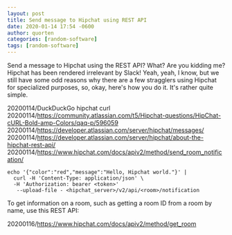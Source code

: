 ```yaml
---
layout: post
title: Send message to Hipchat using REST API
date: 2020-01-14 17:54 -0600
author: quorten
categories: [random-software]
tags: [random-software]
---
```


Send a message to Hipchat using the REST API?  What?  Are you kidding
me?  Hipchat has been rendered irrelevant by Slack!  Yeah, yeah, I
know, but we still have some odd reasons why there are a few
stragglers using Hipchat for specialized purposes, so, okay, here's
how you do it.  It's rather quite simple.

20200114/DuckDuckGo hipchat curl  
20200114/https://community.atlassian.com/t5/Hipchat-questions/HipChat-cURL-Bold-amp-Colors/qaq-p/596059  
20200114/https://developer.atlassian.com/server/hipchat/messages/  
20200114/https://developer.atlassian.com/server/hipchat/about-the-hipchat-rest-api/  
20200114/https://www.hipchat.com/docs/apiv2/method/send_room_notification/

```
echo '{"color":"red","message":"Hello, Hipchat world."}' |
  curl -H 'Content-Type: application/json' \
  -H 'Authorization: bearer <token>'
   --upload-file - <hipchat_server>/v2/api/<room>/notification
```

To get information on a room, such as getting a room ID from a room by
name, use this REST API:

20200116/https://www.hipchat.com/docs/apiv2/method/get_room
